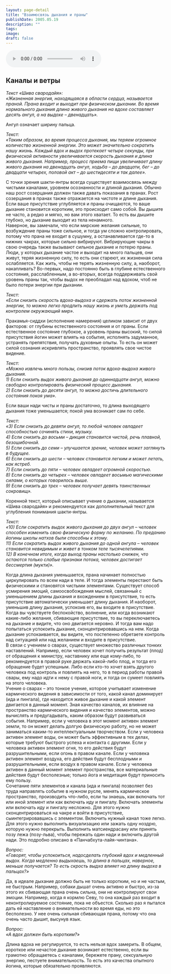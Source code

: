 ```yaml
---
layout: page-detail
title: "Взаимосвязь дыхания и праны"
publishDate: 2005.05.19
description: ""
tags:
image:
draft: false
---
```


<audio title="2005.05.19 - Взаимосвязь дыхания и праны.mp3" src="/upload/iblock/b13/b1308946ea3402e8869d0eb5a7af2e4f.mp3" controls=""></audio>

## **Каналы и ветры**
  
  
 _Текст «Шива свародайя»:_   
 _«Жизненная энергия, находящаяся в области сердца, называется праной. Прана входит и выходит при физическом дыхании. Во время нормального дыхания длина живого дыхания на вдохе составляет десять ангул, а на выдохе – двенадцать»._   
  
 Ангул означает ширину пальца.   
  
_Текст:_   
 _«Таким образом, во время процесса дыхания, мы теряем огромное количество жизненной энергии. Это может значительно сократить нашу жизнь. Каждый вдох и выдох протекает четыре секунды, при физической активности увеличивается скорость дыхания и длина живого дыхания. Например, процесс приема пищи увеличивает длину живого дыхания на двенадцать ангул, ходьба – до двадцати, бег – до двадцати четырех, половой акт – до шестидесяти и так далее»._   
  
 С точки зрения шакти-янтры всегда существует взаимосвязь между чистыми каналами, уровнем осознанности и длиной дыхания. Обычно наш рост созерцания должен также давать показания в пранах. Рост созерцания в пранах также отражается на чистоте и длине дыхания. Если ваше присутствие углубляется и праны очищаются, то ваше дыхание становится коротким, это происходит само собой. Вы дышите не часто, а редко и мягко, но вам этого хватает. То есть вы дышите глубоко, но дыхание выходит из тела ненамного.   
 Наверное, вы замечали, что если мирские желания сильные, то возбуждение праны тоже сильное, и тогда ум сложно контролировать, потому что прана не входит в сушумну, а останавливается где-то в нижних чакрах, которые сильно вибрируют. Вибрирующие чакры в свою очередь также вызывают сильное дыхание и потерю праны. Люди, у которых дыхание частое и выходит на много пальцев, они живут, теряя жизненную силу, то есть они стареют, их жизненная сила ослабляется. Как жить, чтобы не терять жизненную силу, а, наоборот, накапливать? Во-первых, надо постоянно быть в глубине естественного состояния, расслабленным, а во-вторых, всегда поддерживать свой уровень праны так, чтобы выдох не преобладал над вдохом, чтоб не было потери энергии при дыхании.   
  
_Текст:_   
 _«Если снизить скорость вдоха-выдоха и сдержать поток жизненной энергии, то можно легко продлить нашу жизнь и уметь держать под контролем окружающий мир»._   
  
 Пракамья-сиддхи (исполнение намерения) целиком зависит от двух факторов: от глубины естественного состояния и от праны. Если естественное состояние глубокое, а уровень праны высокий, то силой присутствия йогин может влиять на события, исполнять задуманное, устранять препятствия, получать духовные опыты. То есть он может силой сознания искривлять пространство, проявлять свое чистое видение.   
  
_Текст:_   
 _«Можно извлечь много пользы, снизив поток вдоха-выдоха живого дыхания._   
 _1) Если снизить выдох живого дыхания до одиннадцати ангул, можно свободно контролировать физический процесс дыхания._   
 _2) Если снизить до десяти ангул, то можно достичь длительного состояния покоя ума»._   
  
 Если ваши нади чисты и праны достаточно, то длина выходящего дыхания тоже уменьшается; покой ума возникает сам по себе.   
  
_Текст:_   
 _«3) Если снизить до девяти ангул, то любой человек овладеет способностью сочинять стихи, музыку._   
 _4) Если снизить до восьми – дикция становится чистой, речь плавной, безошибочной._   
 _5) Если снизить до семи – улучшается зрение, человек может заглянуть в будущее._   
 _6) Если снизить до шести – человек становится легким и может летать, как ястреб._   
 _7) Если снизить до пяти – человек овладеет огромной скоростью._   
 _8) Если снизить до четырех – человек овладеет восьмью магическими силами, о которых говорилось выше._   
 _9) Если снизить до трех – человек получает девять таинственных сокровищ»._   
  
 Коренной текст, который описывает учение о дыхании, называется «Шива свародайя» и рекомендуется как дополнительный текст для углубления понимания шакти-янтры.   
  
_Текст:_   
 _«10) Если сократить выдох живого дыхания до двух ангул – человек способен изменить свою физическую форму по желанию. По преданию йогины школы натхов были способны к этому._   
 _11) Если сократить выдох живого дыхания до одной ангула – человек становится невидимым и живет в тонком теле тысячелетиями._   
 _12) В конечном итоге, когда выход праны настолько снижен, что остаются только слабые признаки потока, человек достигает бессмертия (мукти)»._   
  
 Когда длина дыхания уменьшается, прана начинает полностью циркулировать по всем нади в теле. И тогда элементы перестают быть физическими и становятся чистыми элементами. Существует способ усмирения эмоций, самоосвобождения мыслей, связанный с уменьшением длины дыхания и вхождением в присутствие, то есть присутствие автоматически уменьшает длину дыхания. И наоборот, уменьшив длину дыхания, успокоив его, вы входите в присутствие. Когда вы чувствуете беспокойство, волнение, или когда возникают какие-либо желания, сбивающие присутствие, то вы переключаетесь на дыхание и видите, что оно двигается неровно. И тогда вам надо попытаться успокоить дыхание, сконцентрировавшись на нем. Когда дыхание успокаивается, вы видите, что постепенно обретаете контроль над ситуацией или над желанием и входите в присутствие.   
 В связи с учением о сварах, существует множество различных тонких наставлений. Например, если человек хочет получить результат (плод) от обращения к министру, наставнику или еще кому-либо, то рекомендуется в правой руке держать какой-либо плод, и тогда его обращение будет успешным. Либо если кто-то хочет взять другого человека под контроль и повлиять на него, то в период работы правой свары, ему надо идти к нему с правой ноги, и тогда он сумеет повлиять на этого человека.   
 Учение о сварах – это тонкое учение, которое учитывает изменение кармического видения в зависимости от того, какой канал доминирует (ида и пингала), где находится живое дыхание и какой элемент двигается в данный момент. Зная качество каналов, их влияние на пространство кармического видения и качество элементов, можно вычислять и предугадывать, каким образом будут развиваться события. Например, если у человека в этот момент активен элемент земли, то он может делать долгую физическую работу, но не может заниматься каким-то интеллектуальным творчеством. Если у человека активен элемент воды, он может быть эффективным в тех делах, которые требуют быстрого успеха и контакта с другими. Если у человека активен элемент огня, то его действия будут разрушительными, если огонь в правом канале. Если у человека активен элемент воздуха, его действия будут бесплодными и разрушительными, если воздух в правом канале. Если у человека активен в данный момент элемент пространства, все материальные действия будут бесполезные; только йога и медитация будут приносить ему пользу.   
 Сочетание пяти элементов и канала (ида и пингала) позволяет без труда направлять событие в нужном русле, менять кармическое пространство, производить что-либо, если ты знаешь, как включать тот или иной элемент или как включать иду и пингалу. Включать элементы или включать иду и пингалу несложно. Для этого нужно сконцентрироваться на чакре и войти в присутствие, сыинтегрировавшись с элементом. Включить нужный канал тоже легко. Для этого нужно выполнить визуализацию или зажать одну ноздрю, которую нужно перекрыть. Выполнить матсиендрасану или принять позу лежа (позу-льва), чтобы пережать один нади и включить другой нади. Это подробно описано в «Панчабхута-лайя-чинтана».   
  
_Вопрос:_   
 _«Говорят, чтобы успокоиться, надосделать глубокий вдох и медленный выдох. Когда медленно выдыхаешь, то длина в пальцах, наверное, меньше получается? То есть скрость выдха влияет на длину выдоха в пальцах?»_   
  
 Да, в идеале дыхание должно быть не только коротким, но и не частым, не быстрым. Например, собаки дышат очень активно и быстро, из-за этого их сбивающая прана очень сильна, они не контролируют свои эмоции. Например, когда я кормлю Севу, то она каждый раз входит в неконтролируемое состояние, пока не объестся. Сколько раз я пытался дать ей наставление о внимательности во время еды, но это бесполезно. У нее очень сильная сбивающая прана, потому что она очень часто дышит, высунув язык.   
  
_Вопрос:_   
 _«А вдох должен быть коротким?»_   
  
 Длина вдоха не регулируется, то есть нельзя вдох замерить. В общем, короткое или нечастое дыхание возникает естественно, если вы грамотно обращаетесь с каналами, бережете прану, сексуальную энергию, пестуете внимательность. То есть это качества опытного йогина, которые обязательно проявляются.   
  
  
